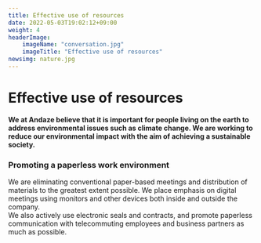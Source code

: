 ```yaml
---
title: Effective use of resources
date: 2022-05-03T19:02:12+09:00
weight: 4
headerImage:
    imageName: "conversation.jpg"
    imageTitle: "Effective use of resources"
newsimg: nature.jpg
---
```

# Effective use of resources

**We at Andaze believe that it is important for people living on the earth to address environmental issues such as climate change. We are working to reduce our environmental impact with the aim of achieving a sustainable society.**

### Promoting a paperless work environment

We are eliminating conventional paper-based meetings and distribution of materials to the greatest extent possible. We place emphasis on digital meetings using monitors and other devices both inside and outside the company.  
We also actively use electronic seals and contracts, and promote paperless communication with telecommuting employees and business partners as much as possible.